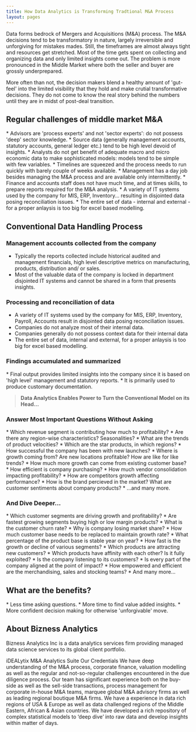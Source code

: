 ```yaml
---
title: How Data Analytics is Transforming Tradtional M&A Process
layout: pages
---
```


<section id="content">
 <div class="container">
  <div class="row">
   <div class="grid_12">

Data forms bedrock of Mergers and Acquisitions (M&A) process. The M&A decisions tend to be transformatory in nature, largely irreversible and unforgiving for mistakes mades. Still, the timeframes are almost always tight and resources get stretched. Most of the time gets spent on collecting and organizing data and only limited insights come out. The problem is more pronounced in the Middle Market where both the seller and buyer are grossly underprepared.

More often than not, the decision makers blend a healthy amount of 'gut-feel' into the limited visibility that they hold and make crutial transformative decisions. They do not come to know the real story behind the numbers until they are in midst of post-deal transition.

<h2> Regular challenges of middle market M&A </h2>
* Advisors are 'process experts' and not 'sector experts': do not possess 'deep' sector knowledge.
* Source data (generally management accounts, statutory accounts, general ledger etc.) tend to be high level devoid of insights. 
* Analysts do not get benefit of adequate macro and micro economic data to make sophisticated models: models tend to be simple with few variables.
* Timelines are squeezed and the process needs to run quickly with barely couple of weeks available. 
* Management has a day job besides managing the M&A process and are available only intermittently.
* Finance and accounts staff does not have much time, and at times skills, to prepare reports required for the M&A analysis.
* A variety of IT systems used by the company for MIS, ERP, Inventory... resulting in disjointed data posing reconciliation issues.
* The entire set of data - internal and external - for a proper anlaysis is too big for excel based modelling.

<h2> Conventional Data Handling Process </h2>
<h3> Management accounts collected from the company </h3>

* Typically the reports collected include historical audited and management financials, high level descriptive metrics on manufacturing, products, distribution and/ or sales. 
* Most of the valuable data of the company is locked in department disjointed IT systems and cannot be shared in a form that presents insights. 

<h3> Processing and reconciliation of data </h3>

* A variety of IT systems used by the company for MIS, ERP, Inventory, Payroll, Accounts result in disjointed data posing reconciliation issues.
* Companies do not analyze most of their internal data.
* Companies generally do not possess context data for their internal data
* The entire set of data, internal and external, for a proper anlaysis is too big for excel based modelling.

<h3> Findings accumulated and summarized </h3>
* Final output provides limited insights into the company since it is based on 'high level' management and statutory reports.
* It is primarily used to produce customary documentation.



> **Data Analytics Enables Power to Turn the Conventional Model on its Head...**



<h3> Answer Most Important Questions Without Asking </h3>
* Which revenue segment is contributing how much to profitability?
* Are there any region-wise characteristics? Seasonalities? 
* What are the trends of product velocities?
* Which are the star products, in which regions?
* How successful the company has been with new launches? 
* Where is growth coming from? Are new locations profitable? How are like for like trends?
* How much more growth can come from existing customer base?
* How efficient is company purchasing?
* How much vendor consolidation impacting profitability?
* How are competitors growth affecting performance?
* How is the brand percieved in the market? What are customer sentiments about company products? 
* ...and many more.

<h3> And Dive Deeper... </h3>
* Which customer segments are driving growth and profitability?
* Are fastest growing segments buying high or low margin products?
* What is the customer churn rate?
* Why is company losing market share?
* How much customer base needs to be replaced to maintain growth rate?
* What percentage of the product base is stable year on year?
* How fast is the growth or decline of various segments?
* Which products are attracting new customers?
* Which products have affinity with each other? Is it fully exploited?
* Is the company listening to its customers?
* Is every part of the company aligned at the point of impact?
* How empowered and efficient are the merchandising, sales and stocking teams?
* And many more...

<h2> What are the benefits? </h2>
* Less time asking questions.
* More time to find value added insights.
* More confident decision making for otherwise 'unforgivable' move. 


<h2> About Bizness Analytics </h2>
Bizness Analytics Inc is a data analytics services firm providing managed data science services to its global client portfolio.

iDEALytix M&A Analytics Suite
Our Credentials
We have deep understanding of the M&A process, corporate finance, valuation modelling as well as the regular and not-so-regular challenges encountered in the due diligence process.
Our team has significant experience both on the buy-side as well as the sell-side transactions, process management for corporate in-house M&A teams, marquee global M&A advisory firms as well as leading regional boutique M&A firms.
We have a experience in data rich regions of USA & Europe as well as data challenged regions of the Middle Eastern, African & Asian countries.
We have developed a rich repository of complex statistical models to ‘deep dive’ into raw data and develop insights within matter of days.

</div>
</div>
</div>
</section>
